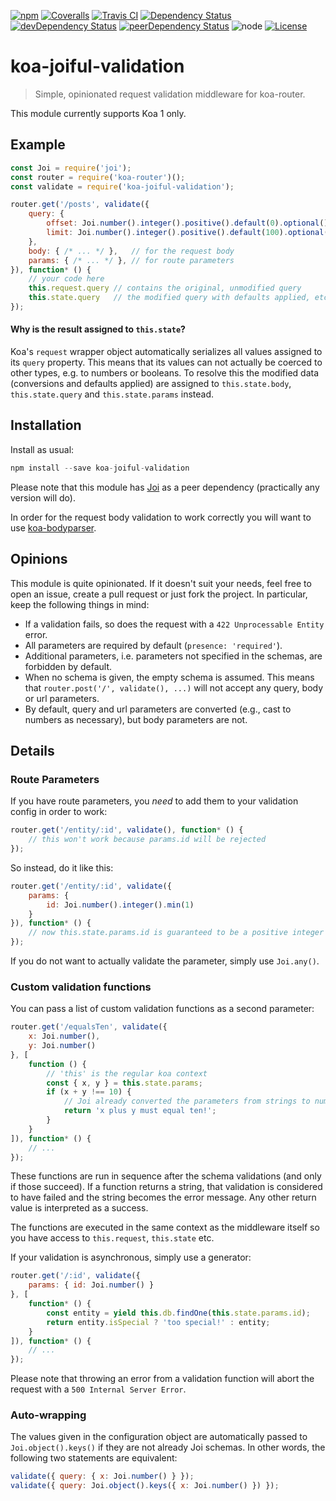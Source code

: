 [![npm](https://img.shields.io/npm/v/koa-joiful-validation.svg?maxAge=2592000&style=flat-square)](https://www.npmjs.com/package/koa-joiful-validation)
[![Coveralls](https://img.shields.io/coveralls/pigulla/koa-joiful-validation.svg?maxAge=2592000&style=flat-square)](https://coveralls.io/github/pigulla/koa-joiful-validation)
[![Travis CI](https://img.shields.io/travis/pigulla/koa-joiful-validation/master.svg?style=flat-square)](https://travis-ci.org/pigulla/koa-joiful-validation)
[![Dependency Status](https://img.shields.io/david/pigulla/koa-joiful-validation.svg?maxAge=2592000&style=flat-square)](https://david-dm.org/pigulla/koa-joiful-validation)
[![devDependency Status](https://img.shields.io/david/dev/pigulla/koa-joiful-validation.svg?maxAge=2592000&style=flat-square)](https://david-dm.org/pigulla/koa-joiful-validation)
[![peerDependency Status](https://img.shields.io/david/peer/pigulla/koa-joiful-validation.svg?maxAge=2592000&style=flat-square)](https://david-dm.org/pigulla/koa-joiful-validation)
![node](https://img.shields.io/node/v/koa-joiful-validation.svg?maxAge=2592000&style=flat-square)
[![License](https://img.shields.io/npm/l/koa-joiful-validation.svg?maxAge=2592000&style=flat-square)](https://github.com/pigulla/koa-joiful-validation/blob/master/LICENSE)
# koa-joiful-validation
> Simple, opinionated request validation middleware for koa-router.

This module currently supports Koa 1 only.

## Example

```javascript
const Joi = require('joi');
const router = require('koa-router')();
const validate = require('koa-joiful-validation');

router.get('/posts', validate({
    query: {
        offset: Joi.number().integer().positive().default(0).optional()
        limit: Joi.number().integer().positive().default(100).optional()
    },
    body: { /* ... */ },   // for the request body
    params: { /* ... */ }, // for route parameters
}), function* () {
    // your code here
    this.request.query // contains the original, unmodified query
    this.state.query   // the modified query with defaults applied, etc.
});
```

#### Why is the result assigned to `this.state`?
Koa's `request` wrapper object automatically serializes all values assigned to its `query` property. This means that its values can not actually be coerced to other types, e.g. to numbers or booleans. To resolve this the modified data (conversions and defaults applied) are assigned to `this.state.body`, `this.state.query` and `this.state.params` instead.

## Installation

Install as usual:
```javascript
npm install --save koa-joiful-validation
```

Please note that this module has [Joi](https://github.com/hapijs/joi) as a peer dependency (practically any version will do).

In order for the request body validation to work correctly you will want to use [koa-bodyparser](https://github.com/koajs/bodyparser).

## Opinions
This module is quite opinionated. If it doesn't suit your needs, feel free to open an issue, create a pull request or just fork the project. In particular, keep the following things in mind: 

 - If a validation fails, so does the request with a `422 Unprocessable Entity` error.
 - All parameters are required by default (`presence: 'required'`).
 - Additional parameters, i.e. parameters not specified in the schemas, are forbidden by default.
 - When no schema is given, the empty schema is assumed. This means that `router.post('/', validate(), ...)` will not accept any query, body or url parameters.
 - By default, query and url parameters are converted (e.g., cast to numbers as necessary), but body parameters are not.

## Details

### Route Parameters
If you have route parameters, you *need* to add them to your validation config in order to work:
```javascript
router.get('/entity/:id', validate(), function* () {
    // this won't work because params.id will be rejected
});
```

So instead, do it like this:
```javascript
router.get('/entity/:id', validate({
    params: {
        id: Joi.number().integer().min(1)
    }
}), function* () {
    // now this.state.params.id is guaranteed to be a positive integer
});
```
If you do not want to actually validate the parameter, simply use `Joi.any()`. 

### Custom validation functions
You can pass a list of custom validation functions as a second parameter:
```javascript
router.get('/equalsTen', validate({
    x: Joi.number(),
    y: Joi.number()
}, [
    function () {
        // 'this' is the regular koa context
        const { x, y } = this.state.params;
        if (x + y !== 10) {
            // Joi already converted the parameters from strings to numbers
            return 'x plus y must equal ten!';
        }
    }
]), function* () {
    // ...
});
```
These functions are run in sequence after the schema validations (and only if those succeed). If a function returns a string, that validation is considered to have failed and the string becomes the error message. Any other return value is interpreted as a success.

The functions are executed in the same context as the middleware itself so you have access to `this.request`, `this.state` etc.

If your validation is asynchronous, simply use a generator:
```javascript
router.get('/:id', validate({
    params: { id: Joi.number() }
}, [
    function* () {
        const entity = yield this.db.findOne(this.state.params.id);
        return entity.isSpecial ? 'too special!' : entity;
    }
]), function* () {
    // ...
});
```
Please note that throwing an error from a validation function will abort the request with a `500 Internal Server Error`.

### Auto-wrapping

The values given in the configuration object are automatically passed to `Joi.object().keys()` if they are not already Joi schemas. In other words, the following two statements are equivalent:
```javascript
validate({ query: { x: Joi.number() } });
validate({ query: Joi.object().keys({ x: Joi.number() }) });
```
